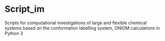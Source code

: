 # Script_im
Scripts for computational investigations of large and flexible chemical systems based on the conformation labelling system, ONIOM calculations in Python 3
